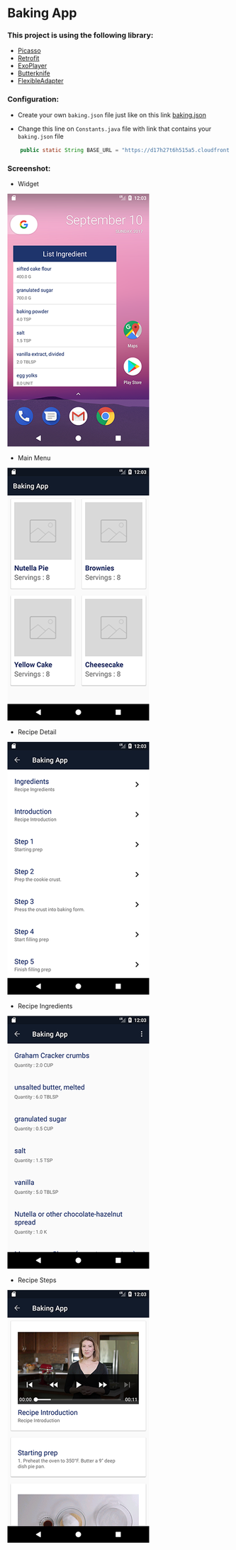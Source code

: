 # Baking App

### This project is using the following library:
+ <a href="http://square.github.io/picasso/">Picasso</a>
+ <a href="http://square.github.io/retrofit/">Retrofit</a>
+ <a href="https://github.com/google/ExoPlayer">ExoPlayer</a>
+ <a href="http://jakewharton.github.io/butterknife/">Butterknife</a>
+ <a href="https://github.com/davideas/FlexibleAdapter">FlexibleAdapter</a>

### Configuration:
+ Create your own ``` baking.json ``` file just like on this link <a href="https://d17h27t6h515a5.cloudfront.net/topher/2017/May/59121517_baking/baking.json">baking.json</a>

+ Change this line on ``` Constants.java ``` file with link that contains your ``` baking.json ``` file
```java
    public static String BASE_URL = "https://d17h27t6h515a5.cloudfront.net/topher/2017/May/59121517_baking/";
```

### Screenshot:
+ Widget

![alt text](https://github.com/AFHarismawan/BakingApp/blob/master/screenshot/Screenshot_1505019881.png)
+ Main Menu

![alt text](https://github.com/AFHarismawan/BakingApp/blob/master/screenshot/Screenshot_1505019852.png)
+ Recipe Detail

![alt text](https://github.com/AFHarismawan/BakingApp/blob/master/screenshot/Screenshot_1505019854.png)
+ Recipe Ingredients

![alt text](https://github.com/AFHarismawan/BakingApp/blob/master/screenshot/Screenshot_1505019857.png)
+ Recipe Steps

![alt text](https://github.com/AFHarismawan/BakingApp/blob/master/screenshot/Screenshot_1505019870.png)

